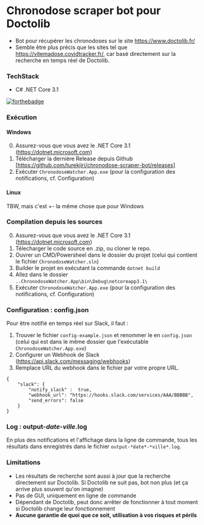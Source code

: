 # Chronodose scraper bot pour Doctolib
- Bot pour récupérer les chronodoses sur le site https://www.doctolib.fr/
- Semble être plus précis que les sites tel que https://vitemadose.covidtracker.fr/, car basé directement sur la recherche en temps réel de Doctolib.

### TechStack
- C# .NET Core 3.1

[![forthebadge](https://forthebadge.com/images/badges/powered-by-black-magic.svg)](https://forthebadge.com)


### Exécution
#### Windows 
0. Assurez-vous que vous avez le .NET Core 3.1 (https://dotnet.microsoft.com)
1. Télécharger la dernière Release depuis Github [https://github.com/turekjiri/chronodose-scraper-bot/releases] 
2. Exécuter `ChronodoseWatcher.App.exe` (pour la configuration des notifications, cf. Configuration)

#### Linux
TBW, mais c'est +- la même chose que pour Windows

### Compilation depuis les sources
0. Assurez-vous que vous avez le .NET Core 3.1 (https://dotnet.microsoft.com)
1. Télecharger le code source en .zip, ou cloner le repo.
2. Ouvrer un CMD/Powersheel dans le dossier du projet (celui qui contient le fichier `ChronodoseWatcher.sln`)
3. Builder le projet en exécutant la commande `dotnet build`
4. Allez dans le dossier `..ChronodoseWatcher.App\bin\Debug\netcoreapp3.1\`
5. Exécuter `ChronodoseWatcher.App.exe` (pour la configuration des notifications, cf. Configuration)

### Configuration : config.json
Pour être notifié en temps réel sur Slack, il faut :
1. Trouver le fichier `config-example.json` et renommer le en `config.json` (celui qui est dans le même dossier que l'exécutable `ChronodoseWatcher.App.exe`)
2. Configurer un Webhook de Slack (https://api.slack.com/messaging/webhooks)
3. Remplace URL du webhook dans le fichier par votre propre URL.
```
{
    "slack": {
        "notify_slack" :  true, 
        "webhook_url": "https://hooks.slack.com/services/AAA/BBBBB",
        "send_errors": false
    }
}
```
### Log : output-*date*-*ville*.log
En plus des notifications et l'affichage dans la ligne de commande, tous les résultats dans enregistrés dans le fichier `output-*date*-*ville*.log`.

### Limitations
- Les résultats de recherche sont aussi à jour que la recherche directement sur Doctolib. Si Doctolib ne suit pas, bot non plus (et ça arrive plus souvent qu'on imagine)
- Pas de GUI, uniquement en ligne de commande
- Dépendant de Doctolib, peut donc arrêter de fonctionner à tout moment si Doctolib change leur fonctionnement
- **Aucune garantie de quoi que ce soit, utilisation à vos risques et périls**

